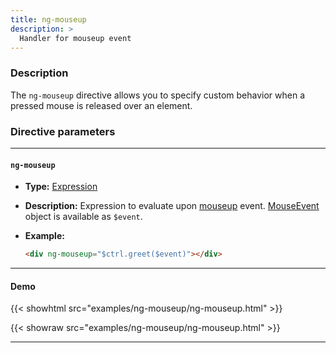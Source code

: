 ```yaml
---
title: ng-mouseup
description: >
  Handler for mouseup event
---
```


### Description

The `ng-mouseup` directive allows you to specify custom behavior when a pressed
mouse is released over an element.

### Directive parameters

---

#### `ng-mouseup`

- **Type:** [Expression](../../../typedoc/types/Expression.html)
- **Description:** Expression to evaluate upon
  [mouseup](https://developer.mozilla.org/en-US/docs/Web/API/Element/mouseup_event)
  event.
  [MouseEvent](https://developer.mozilla.org/en-US/docs/Web/API/MouseEvent)
  object is available as `$event`.
- **Example:**

  ```html
  <div ng-mouseup="$ctrl.greet($event)"></div>
  ```

---

#### Demo

{{< showhtml src="examples/ng-mouseup/ng-mouseup.html" >}}

{{< showraw src="examples/ng-mouseup/ng-mouseup.html" >}}

---
